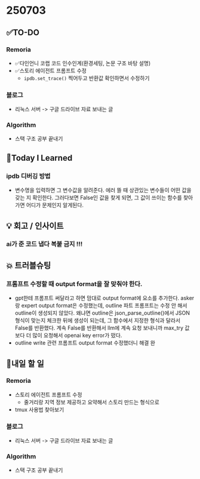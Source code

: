 # 250703
## ✅TO-DO
### Remoria
- ✅다인언니 코랩 코드 인수인계(환경세팅, 논문 구조 바탕 설명)
- ✅스토리 에이전트 프롬프트 수정
    - ```ipdb.set_trace()``` 찍어두고 반환값 확인하면서 수정하기
### 블로그
- 리눅스 서버 -> 구글 드라이브 자료 보내는 글 
### Algorithm
- 스택 구조 공부 끝내기

## 📌Today I Learned
### ipdb 디버깅 방법
- 변수명을 입력하면 그 변수값을 알려준다. 에러 뜰 때 상관있는 변수들이 어떤 값을 갖는 지 확인한다. 그러다보면 False인 값을 찾게 되면, 그 값이 쓰이는 함수를 찾아가면 어디가 문제인지 알게된다.

## 💡 회고 / 인사이트
### ai가 준 코드 냅다 복붙 금지 !!!

## 💥 트러블슈팅
### 프롬프트 수정할 때 output format을 잘 맞춰야 한다. 
- gpt한테 프롬프트 써달라고 하면 맘대로 output format에 요소를 추가한다. asker랑 expert output format은 수정했는데, outline 파트 프롬프트는 수정 안 해서 outline이 생성되지 않았다. 왜냐면 outline은 json_parse_outline()에서 JSON 형식이 맞는지 체크한 뒤에 생성이 되는데, 그 함수에서 지정한 형식과 달라서 False를 반환했다. 계속 False를 반환해서 llm에 계속 요청 보내니까 max_try 값보다 더 많이 요청해서 openai key error가 떴다.
- outline write 관련 프롬프트 output format 수정했더니 해결 완
            
## 🍩내일 할 일
### Remoria
- 스토리 에이전트 프롬프트 수정
    - 줄거리랑 지역 정보 제공하고 요약해서 스토리 만드는 형식으로
- tmux 사용법 찾아보기
### 블로그
- 리눅스 서버 -> 구글 드라이브 자료 보내는 글 
### Algorithm
- 스택 구조 공부 끝내기